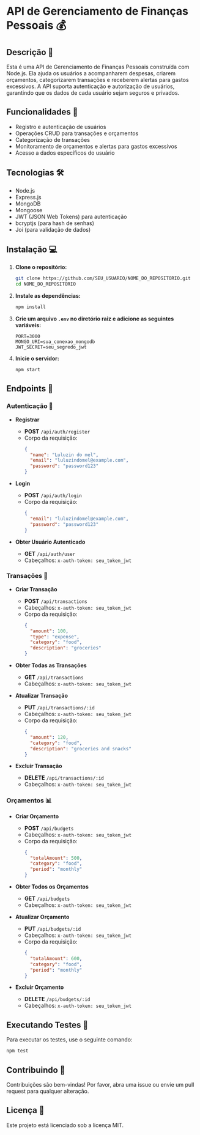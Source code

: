 # API de Gerenciamento de Finanças Pessoais 💰

## Descrição 📄

Esta é uma API de Gerenciamento de Finanças Pessoais construída com Node.js. Ela ajuda os usuários a acompanharem despesas, criarem orçamentos, categorizarem transações e receberem alertas para gastos excessivos. A API suporta autenticação e autorização de usuários, garantindo que os dados de cada usuário sejam seguros e privados.

## Funcionalidades 🚀

- Registro e autenticação de usuários
- Operações CRUD para transações e orçamentos
- Categorização de transações
- Monitoramento de orçamentos e alertas para gastos excessivos
- Acesso a dados específicos do usuário

## Tecnologias 🛠️

- Node.js
- Express.js
- MongoDB
- Mongoose
- JWT (JSON Web Tokens) para autenticação
- bcryptjs (para hash de senhas)
- Joi (para validação de dados)

## Instalação 💻

1. **Clone o repositório:**
   ```bash
   git clone https://github.com/SEU_USUARIO/NOME_DO_REPOSITORIO.git
   cd NOME_DO_REPOSITORIO
   ```

2. **Instale as dependências:**
   ```bash
   npm install
   ```

3. **Crie um arquivo `.env` no diretório raiz e adicione as seguintes variáveis:**
   ```env
   PORT=3000
   MONGO_URI=sua_conexao_mongodb
   JWT_SECRET=seu_segredo_jwt
   ```

4. **Inicie o servidor:**
   ```bash
   npm start
   ```

## Endpoints 📌

### Autenticação 🔐

- **Registrar**
  - **POST** `/api/auth/register`
  - Corpo da requisição:
    ```json
    {
      "name": "Luluzin do mel",
      "email": "luluzindomel@example.com",
      "password": "password123"
    }
    ```

- **Login**
  - **POST** `/api/auth/login`
  - Corpo da requisição:
    ```json
    {
      "email": "luluzindomel@example.com",
      "password": "password123"
    }
    ```

- **Obter Usuário Autenticado**
  - **GET** `/api/auth/user`
  - Cabeçalhos: `x-auth-token: seu_token_jwt`

### Transações 💸

- **Criar Transação**
  - **POST** `/api/transactions`
  - Cabeçalhos: `x-auth-token: seu_token_jwt`
  - Corpo da requisição:
    ```json
    {
      "amount": 100,
      "type": "expense",
      "category": "food",
      "description": "groceries"
    }
    ```

- **Obter Todas as Transações**
  - **GET** `/api/transactions`
  - Cabeçalhos: `x-auth-token: seu_token_jwt`

- **Atualizar Transação**
  - **PUT** `/api/transactions/:id`
  - Cabeçalhos: `x-auth-token: seu_token_jwt`
  - Corpo da requisição:
    ```json
    {
      "amount": 120,
      "category": "food",
      "description": "groceries and snacks"
    }
    ```

- **Excluir Transação**
  - **DELETE** `/api/transactions/:id`
  - Cabeçalhos: `x-auth-token: seu_token_jwt`

### Orçamentos 📊

- **Criar Orçamento**
  - **POST** `/api/budgets`
  - Cabeçalhos: `x-auth-token: seu_token_jwt`
  - Corpo da requisição:
    ```json
    {
      "totalAmount": 500,
      "category": "food",
      "period": "monthly"
    }
    ```

- **Obter Todos os Orçamentos**
  - **GET** `/api/budgets`
  - Cabeçalhos: `x-auth-token: seu_token_jwt`

- **Atualizar Orçamento**
  - **PUT** `/api/budgets/:id`
  - Cabeçalhos: `x-auth-token: seu_token_jwt`
  - Corpo da requisição:
    ```json
    {
      "totalAmount": 600,
      "category": "food",
      "period": "monthly"
    }
    ```

- **Excluir Orçamento**
  - **DELETE** `/api/budgets/:id`
  - Cabeçalhos: `x-auth-token: seu_token_jwt`

## Executando Testes 🧪

Para executar os testes, use o seguinte comando:

```bash
npm test
```

## Contribuindo 🤝

Contribuições são bem-vindas! Por favor, abra uma issue ou envie um pull request para qualquer alteração.

## Licença 📄

Este projeto está licenciado sob a licença MIT.
